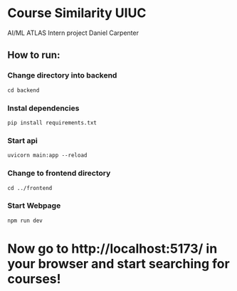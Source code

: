# Course Similarity UIUC
AI/ML ATLAS Intern project
Daniel Carpenter

## How to run:

### Change directory into backend
`cd backend`

### Instal dependencies 
`pip install requirements.txt`

### Start api
`uvicorn main:app --reload`

### Change to frontend directory
`cd ../frontend`

### Start Webpage
`npm run dev`

# Now go to http://localhost:5173/ in your browser and start searching for courses!